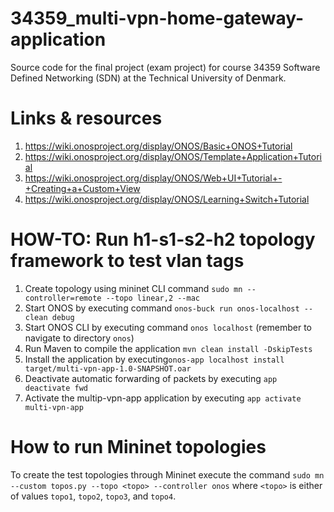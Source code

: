 # 34359_multi-vpn-home-gateway-application
Source code for the final project (exam project) for course 34359 Software Defined Networking (SDN) at the Technical University of Denmark. 


# Links & resources
1. https://wiki.onosproject.org/display/ONOS/Basic+ONOS+Tutorial
2. https://wiki.onosproject.org/display/ONOS/Template+Application+Tutorial
3. https://wiki.onosproject.org/display/ONOS/Web+UI+Tutorial+-+Creating+a+Custom+View
4. https://wiki.onosproject.org/display/ONOS/Learning+Switch+Tutorial 


# HOW-TO: Run h1-s1-s2-h2 topology framework to test vlan tags
1. Create topology using mininet CLI command `sudo mn --controller=remote --topo linear,2 --mac`
2. Start ONOS by executing command `onos-buck run onos-localhost -- clean debug`
3. Start ONOS CLI by executing command `onos localhost` (remember to navigate to directory `onos`)
4. Run Maven to compile the application `mvn clean install -DskipTests`
5. Install the application by executing`onos-app localhost install target/multi-vpn-app-1.0-SNAPSHOT.oar`
6. Deactivate automatic forwarding of packets by executing `app deactivate fwd`
7. Activate the multip-vpn-app application by executing `app activate multi-vpn-app`


# How to run Mininet topologies
To create the test topologies through Mininet execute the command `sudo mn --custom topos.py --topo <topo> --controller onos` where `<topo>` is either of values `topo1`, `topo2`, `topo3`, and `topo4`.
